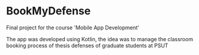 # BookMyDefense
Final project for the course 'Mobile App Development'

The app was developed using Kotlin, the idea was to manage the classroom booking 
process of thesis defenses of graduate students at PSUT
